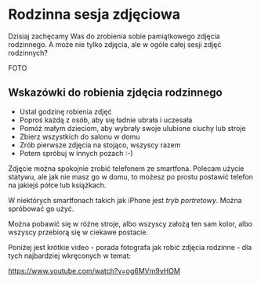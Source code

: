 # Rodzinna sesja zdjęciowa

Dzisiaj zachęcamy Was do zrobienia sobie pamiątkowego zdjęcia rodzinnego. A może nie tylko zdjęcia, ale w ogóle całej sesji zdjęć rodzinnych?

FOTO

## Wskazówki do robienia zjdęcia rodzinnego

* Ustal godzinę robienia zdjęć
* Poproś każdą z osób, aby się ładnie ubrała i uczesała
* Pomóż małym dzieciom, aby wybrały swoje ulubione ciuchy lub stroje
* Zbierz wszystkich do salonu w domu
* Zrób pierwsze zdjęcia na stojąco, wszyscy razem
* Potem spróbuj w innych pozach :-)

Zdjęcie można spokojnie zrobić telefonem ze smartfona. Polecam użycie statywu, ale jak nie masz go w domu, to możesz po prostu postawić telefon na jakiejś półce lub książkach.

W niektórych smartfonach takich jak iPhone jest *tryb portretowy*. Można spróbować go użyć.

Można pobawić się w różne stroje, albo wszyscy założą ten sam kolor, albo wszyscy przebiorą się w ciekawe postacie.

Poniżej jest krótkie video - porada fotografa jak robić zdjęcia rodzinne - dla tych najbardziej wkręconych w temat:

https://www.youtube.com/watch?v=og6MVm9vHOM